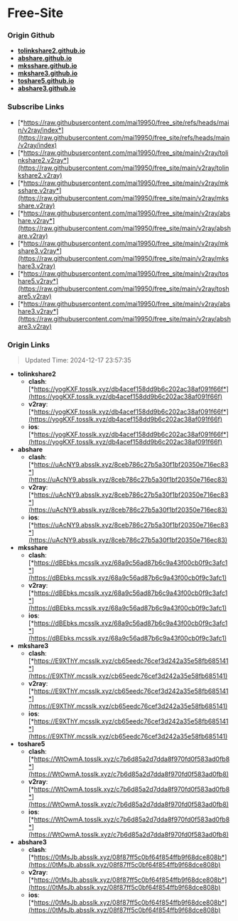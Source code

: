 # Free-Site

### Origin Github

- [**tolinkshare2.github.io**](https://github.com/tolinkshare2/tolinkshare2.github.io)
- [**abshare.github.io**](https://github.com/abshare/abshare.github.io)
- [**mksshare.github.io**](https://github.com/mksshare/mksshare.github.io)
- [**mkshare3.github.io**](https://github.com/mkshare3/mkshare3.github.io)
- [**toshare5.github.io**](https://github.com/toshare5/toshare5.github.io)
- [**abshare3.github.io**](https://github.com/abshare3/abshare3.github.io)

### Subscribe Links

- [*https://raw.githubusercontent.com/mai19950/free_site/refs/heads/main/v2ray/index*](https://raw.githubusercontent.com/mai19950/free_site/refs/heads/main/v2ray/index)
- [*https://raw.githubusercontent.com/mai19950/free_site/main/v2ray/tolinkshare2.v2ray*](https://raw.githubusercontent.com/mai19950/free_site/main/v2ray/tolinkshare2.v2ray)
- [*https://raw.githubusercontent.com/mai19950/free_site/main/v2ray/mksshare.v2ray*](https://raw.githubusercontent.com/mai19950/free_site/main/v2ray/mksshare.v2ray)
- [*https://raw.githubusercontent.com/mai19950/free_site/main/v2ray/abshare.v2ray*](https://raw.githubusercontent.com/mai19950/free_site/main/v2ray/abshare.v2ray)
- [*https://raw.githubusercontent.com/mai19950/free_site/main/v2ray/mkshare3.v2ray*](https://raw.githubusercontent.com/mai19950/free_site/main/v2ray/mkshare3.v2ray)
- [*https://raw.githubusercontent.com/mai19950/free_site/main/v2ray/toshare5.v2ray*](https://raw.githubusercontent.com/mai19950/free_site/main/v2ray/toshare5.v2ray)
- [*https://raw.githubusercontent.com/mai19950/free_site/main/v2ray/abshare3.v2ray*](https://raw.githubusercontent.com/mai19950/free_site/main/v2ray/abshare3.v2ray)

### Origin Links

> Updated Time: 2024-12-17 23:57:35

- **tolinkshare2**
  - **clash**: [*https://yogKXF.tosslk.xyz/db4acef158dd9b6c202ac38af091f66f*](https://yogKXF.tosslk.xyz/db4acef158dd9b6c202ac38af091f66f)
  - **v2ray**: [*https://yogKXF.tosslk.xyz/db4acef158dd9b6c202ac38af091f66f*](https://yogKXF.tosslk.xyz/db4acef158dd9b6c202ac38af091f66f)
  - **ios**: [*https://yogKXF.tosslk.xyz/db4acef158dd9b6c202ac38af091f66f*](https://yogKXF.tosslk.xyz/db4acef158dd9b6c202ac38af091f66f)
- **abshare**
  - **clash**: [*https://uAcNY9.absslk.xyz/8ceb786c27b5a30f1bf20350e716ec83*](https://uAcNY9.absslk.xyz/8ceb786c27b5a30f1bf20350e716ec83)
  - **v2ray**: [*https://uAcNY9.absslk.xyz/8ceb786c27b5a30f1bf20350e716ec83*](https://uAcNY9.absslk.xyz/8ceb786c27b5a30f1bf20350e716ec83)
  - **ios**: [*https://uAcNY9.absslk.xyz/8ceb786c27b5a30f1bf20350e716ec83*](https://uAcNY9.absslk.xyz/8ceb786c27b5a30f1bf20350e716ec83)
- **mksshare**
  - **clash**: [*https://dBEbks.mcsslk.xyz/68a9c56ad87b6c9a43f00cb0f9c3afc1*](https://dBEbks.mcsslk.xyz/68a9c56ad87b6c9a43f00cb0f9c3afc1)
  - **v2ray**: [*https://dBEbks.mcsslk.xyz/68a9c56ad87b6c9a43f00cb0f9c3afc1*](https://dBEbks.mcsslk.xyz/68a9c56ad87b6c9a43f00cb0f9c3afc1)
  - **ios**: [*https://dBEbks.mcsslk.xyz/68a9c56ad87b6c9a43f00cb0f9c3afc1*](https://dBEbks.mcsslk.xyz/68a9c56ad87b6c9a43f00cb0f9c3afc1)
- **mkshare3**
  - **clash**: [*https://E9XThY.mcsslk.xyz/cb65eedc76cef3d242a35e58fb685141*](https://E9XThY.mcsslk.xyz/cb65eedc76cef3d242a35e58fb685141)
  - **v2ray**: [*https://E9XThY.mcsslk.xyz/cb65eedc76cef3d242a35e58fb685141*](https://E9XThY.mcsslk.xyz/cb65eedc76cef3d242a35e58fb685141)
  - **ios**: [*https://E9XThY.mcsslk.xyz/cb65eedc76cef3d242a35e58fb685141*](https://E9XThY.mcsslk.xyz/cb65eedc76cef3d242a35e58fb685141)
- **toshare5**
  - **clash**: [*https://WtOwmA.tosslk.xyz/c7b6d85a2d7dda8f970fd0f583ad0fb8*](https://WtOwmA.tosslk.xyz/c7b6d85a2d7dda8f970fd0f583ad0fb8)
  - **v2ray**: [*https://WtOwmA.tosslk.xyz/c7b6d85a2d7dda8f970fd0f583ad0fb8*](https://WtOwmA.tosslk.xyz/c7b6d85a2d7dda8f970fd0f583ad0fb8)
  - **ios**: [*https://WtOwmA.tosslk.xyz/c7b6d85a2d7dda8f970fd0f583ad0fb8*](https://WtOwmA.tosslk.xyz/c7b6d85a2d7dda8f970fd0f583ad0fb8)
- **abshare3**
  - **clash**: [*https://0tMsJb.absslk.xyz/08f87ff5c0bf64f854ffb9f68dce808b*](https://0tMsJb.absslk.xyz/08f87ff5c0bf64f854ffb9f68dce808b)
  - **v2ray**: [*https://0tMsJb.absslk.xyz/08f87ff5c0bf64f854ffb9f68dce808b*](https://0tMsJb.absslk.xyz/08f87ff5c0bf64f854ffb9f68dce808b)
  - **ios**: [*https://0tMsJb.absslk.xyz/08f87ff5c0bf64f854ffb9f68dce808b*](https://0tMsJb.absslk.xyz/08f87ff5c0bf64f854ffb9f68dce808b)
